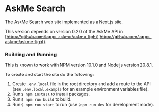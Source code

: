 # AskMe Search

The AskMe Search web site implemented as a Next.js site.

This version depends on version 0.2.0 of the AskMe API in [https://github.com/lapps-askme/askme-light](https://github.com/lapps-askme/askme-light).


### Building and Running

This is known to work with NPM version 10.1.0 and Node.js version 20.8.1.

To create and start the site do the following:

1. Create `.env.local` file in the root directory and add a route to the API (see `.env.local.example` for an example environment variables file).
2. Run `$ npm install` to install packages.
3. Run `$ npm run build` to build.
4. Run `$ npm run start` to run (use `$npm run dev` for development mode).

